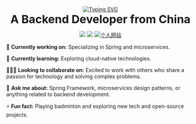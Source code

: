 <div align="center">
    <a href="https://www.wotemo.com">
        <img src="https://readme-typing-svg.demolab.com?font=Fira+Code&weight=600&size=21&pause=1000&center=true&vCenter=true&width=300&lines=Hi%2C+I'm+Wotemo" alt="Typing SVG">
    </a>
</div>

<div align="center">
    <span style="font-size: 30px; font-weight: bold;">
        A Backend Developer from China
    </span>
</div>

<p align="center">
  <!-- Github -->
  <a href="https://github.com/wtmxxx" target="_blank"><img src="https://img.shields.io/badge/GitHub-wtmxxx-blue"></a>
  <!-- Email -->
  <a href="iswotemo@gmail.com" target="_blank"><img src="https://img.shields.io/badge/Email-Wotemo-orange"></a>
  <!-- Blog -->
  <a href="https://www.wotemo.com" target="_blank">
    <img src="https://img.shields.io/badge/Blog-Wotemo-brightgreen" alt="个人网站">
  </a>
</p>

🔭 **Currently working on:**
Specializing in Spring and microservices.

🌱 **Currently learning:**
Exploring cloud-native technologies.

🧑‍🤝‍🧑 **Looking to collaborate on:**
Excited to work with others who share a passion for technology and solving complex problems.

💬 **Ask me about:**
Spring Framework, microservices design patterns, or anything related to backend development.

⚡ **Fun fact:**
Playing badminton and exploring new tech and open-source projects.
